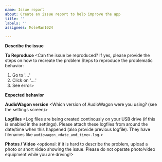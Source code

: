 ```yaml
---
name: Issue report
about: Create an issue report to help improve the app
title: ''
labels: ''
assignees: MoleMan1024

---
```


**Describe the issue**
<Provide a description of the problem that happened. Describe all steps that you did exactly. Please write down the date and time of when the issue occured.>

**To Reproduce**
<Can the issue be reproduced? If yes, please provide the steps on how to recreate the problem
Steps to reproduce the problematic behavior:
1. Go to '...'
2. Click on '....'
3. See error>

**Expected behavior**
<Describe what you expected to happen>

**AudioWagon version**
<Which version of AudioWagon were you using? (see the settings screen)>

**Logfiles**
<Log files are being created continously on your USB drive (if this is enabled in the settings). Please attach these logfiles from around the date/time when this happened (also provide previous logfile). They have filenames like `audiowagon_<date_and_time>.log`.>

**Photos / Video**
<optional: if it is hard to describe the problem, upload a photo or short video showing the issue. Please do not operate photo/video equipment while you are driving!>
